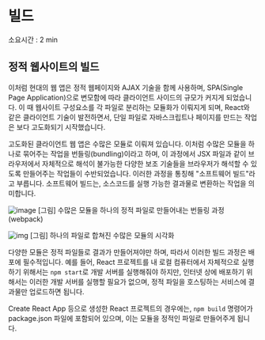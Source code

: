 # 빌드

소요시간 : 2 min

## 정적 웹사이트의 빌드

이처럼 현대의 웹 앱은 정적 웹페이지와 AJAX 기술을 함께 사용하며, SPA(Single Page Application)으로 변모함에 따라 클라이언트 사이드의 규모가 커지게 되었습니다. 이 때 웹사이트 구성요소를 각 파일로 분리하는 모듈화가 이뤄지게 되며, React와 같은 클라이언트 기술이 발전하면서, 단일 파일로 자바스크립트나 페이지를 만드는 작업은 보다 고도화되기 시작했습니다.

고도화된 클라이언트 웹 앱은 수많은 모듈로 이뤄져 있습니다. 이처럼 수많은 모듈을 하나로 묶어주는 작업을 번들링(bundling)이라고 하며, 이 과정에서 JSX 파일과 같이 브라우저에서 자체적으로 해석이 불가능한 다양한 보조 기술들을 브라우저가 해석할 수 있도록 만들어주는 작업들이 수반되었습니다. 이러한 과정을 통칭해 "소프트웨어 빌드"라고 부릅니다. 소프트웨어 빌드는, 소스코드를 실행 가능한 결과물로 변환하는 작업을 의미합니다.

![image](https://s3.ap-northeast-2.amazonaws.com/urclass-images/54LGlTUZs-1622777486481.png) [그림] 수많은 모듈을 하나의 정적 파일로 만들어내는 번들링 과정 (webpack)

![img](https://i.stack.imgur.com/SEzCE.png) [그림] 하나의 파일로 합쳐진 수많은 모듈의 시각화

다양한 모듈은 정적 파일들로 결과가 만들어져야만 하며, 따라서 이러한 빌드 과정은 배포에 필수적입니다. 예를 들어, React 프로젝트를 내 로컬 컴퓨터에서 자체적으로 실행하기 위해서는 `npm start`로 개발 서버를 실행해줘야 하지만, 인터넷 상에 배포하기 위해서는 이러한 개발 서버를 실행할 필요가 없으며, 정적 파일을 호스팅하는 서비스에 결과물만 업로드하면 됩니다.

Create React App 등으로 생성한 React 프로젝트의 경우에는, `npm build` 명령어가 package.json 파일에 포함되어 있으며, 이는 모듈을 정적인 파일로 만들어주게 됩니다.